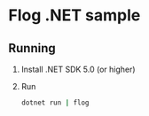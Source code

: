 <!--
SPDX-FileCopyrightText: 2021 Kalle Fagerberg

SPDX-License-Identifier: CC0-1.0
-->

# Flog .NET sample

## Running

1. Install .NET SDK 5.0 (or higher)

2. Run

   ```sh
   dotnet run | flog
   ```
